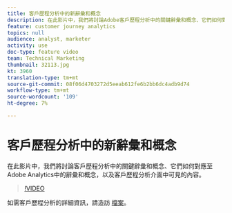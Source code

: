 ```yaml
---
title: 客戶歷程分析中的新辭彙和概念
description: 在此影片中，我們將討論Adobe客戶歷程分析中的關鍵辭彙和概念、它們如何對應Adobe Analytics中的辭彙和概念，以及客戶歷程分析介面中可見的內容。
feature: customer journey analytics
topics: null
audience: analyst, marketer
activity: use
doc-type: feature video
team: Technical Marketing
thumbnail: 32113.jpg
kt: 3960
translation-type: tm+mt
source-git-commit: 08f06d4703272d5eeab612fe6b2bb6dc4adb9d74
workflow-type: tm+mt
source-wordcount: '109'
ht-degree: 7%

---
```



# 客戶歷程分析中的新辭彙和概念

在此影片中，我們將討論客戶歷程分析中的關鍵辭彙和概念、它們如何對應至Adobe Analytics中的辭彙和概念，以及客戶歷程分析介面中可見的內容。

>[!VIDEO](https://video.tv.adobe.com/v/32113/?quality=12)

如需客戶歷程分析的詳細資訊，請造訪 [檔案](https://docs.adobe.com/content/help/zh-Hant/analytics-platform/using/cja-landing.html)。
